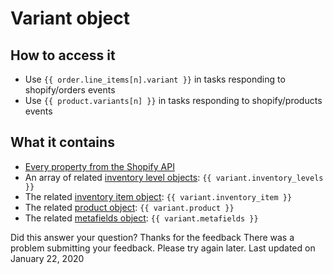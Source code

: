 # Variant object

## How to access it

* Use `{{ order.line_items[n].variant }}` in tasks responding to shopify/orders events
* Use `{{ product.variants[n] }}` in tasks responding to shopify/products events

## What it contains

* [Every property from the Shopify API](https://help.shopify.com/en/api/reference/products/product_variant#properties)
* An array of related [inventory level objects](http://help.usemechanic.com/liquid/the-inventory-level-object): `{{ variant.inventory_levels }}`
* The related [inventory item object](http://help.usemechanic.com/liquid/the-inventory-item-object): `{{ variant.inventory_item }}` 
* The related [product object](http://help.usemechanic.com/liquid/the-product-object): `{{ variant.product }}` 
* The related [metafields object](http://help.usemechanic.com/en/articles/3347736-the-metafields-object): `{{ variant.metafields }}` 

Did this answer your question?  Thanks for the feedback There was a problem submitting your feedback. Please try again later. Last updated on January 22, 2020

